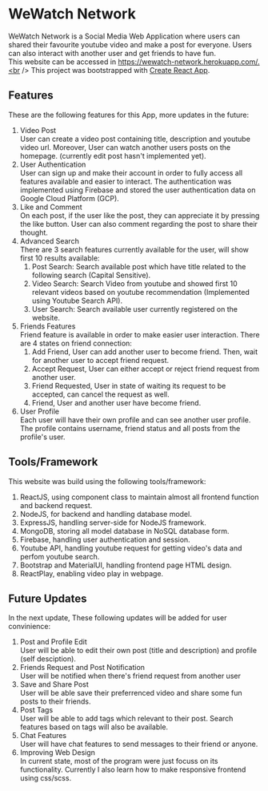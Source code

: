 # WeWatch Network
WeWatch Network is a Social Media Web Application where users can shared their favourite youtube video and make a post for everyone. Users can also interact with another user and get friends to have fun.<br />
This website can be accessed in https://wewatch-network.herokuapp.com/.<br />
This project was bootstrapped with [Create React App](https://github.com/facebook/create-react-app).<br />

## Features
These are the following features for this App, more updates in the future:
1. Video Post<br />
   User can create a video post containing title, description and youtube video url. Moreover, User can watch another users posts on the homepage. (currently edit post hasn't implemented yet). 
2. User Authentication<br />
   User can sign up and make their account in order to fully access all features available and easier to interact. The authentication was implemented using Firebase and stored the user authentication data on Google Cloud Platform (GCP).
3. Like and Comment<br />
   On each post, if the user like the post, they can appreciate it by pressing the like button. User can also comment regarding the post to share their thought.
4. Advanced Search<br />
   There are 3 search features currently available for the user, will show first 10 results available:
   1. Post Search: Search available post which have title related to the following search (Capital Sensitive).
   2. Video Search: Search Video from youtube and showed first 10 relevant videos based on youtube recommendation (Implemented using Youtube Search API).
   3. User Search: Search available user currently registered on the website.
5. Friends Features<br />
   Friend feature is available in order to make easier user interaction. There are 4 states on friend connection:
   1. Add Friend, User can add another user to become friend. Then, wait for another user to accept friend request.
   2. Accept Request, User can either accept or reject friend request from another user.
   3. Friend Requested, User in state of waiting its request to be accepted, can cancel the request as well.
   4. Friend, User and another user have become friend.
6. User Profile<br />
   Each user will have their own profile and can see another user profile. The profile contains username, friend status and all posts from the profile's user.
   
## Tools/Framework
This website was build using the following tools/framework:
1. ReactJS, using component class to maintain almost all frontend function and backend request.
2. NodeJS, for backend and handling database model.
3. ExpressJS, handling server-side for NodeJS framework.
4. MongoDB, storing all model database in NoSQL database form.
5. Firebase, handling user authentication and session.
6. Youtube API, handling youtube request for getting video's data and perfom youtube search.
7. Bootstrap and MaterialUI, handling frontend page HTML design.
8. ReactPlay, enabling video play in webpage.


## Future Updates
In the next update, These following updates will be added for user convinience:
1. Post and Profile Edit<br />
   User will be able to edit their own post (title and description) and profile (self desciption).
2. Friends Request and Post Notification<br />
   User will be notified when there's friend request from another user
3. Save and Share Post<br />
   User will be able save their preferrenced video and share some fun posts to their friends.
4. Post Tags<br />
   User will be able to add tags which relevant to their post. Search features based on tags will also be available.
5. Chat Features<br />
   User will have chat features to send messages to their friend or anyone.
7. Improving Web Design<br />
   In current state, most of the program were just focuss on its functionality. Currently I also learn how to make responsive frontend using css/scss.
